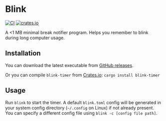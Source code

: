 # Blink

[![CI](https://github.com/rijkvp/blink/actions/workflows/ci.yml/badge.svg)](https://github.com/rijkvp/blink/actions/workflows/ci.yml)
[![crates.io](https://img.shields.io/crates/v/blink-timer)](https://crates.io/crates/blink-timer)

A <1 MB minimal break notifier program. Helps you remember to blink during long computer usage.

## Installation

You can download the latest executable from [GitHub releases](https://github.com/rijkvp/blink/releases).

Or you can compile `blink-timer` from [Crates.io](https://crates.io/crates/blink-timer): `cargo install blink-timer`

## Usage

Run `blink` to start the timer. A default `blink.toml` config will be generated in your system config directory (`~/.config` on Linux) if not already present. You can specify a different config file using `blink -c [config file path]`.

